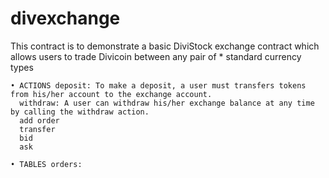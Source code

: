 # divexchange

This contract is to demonstrate a basic DiviStock exchange contract which allows users to trade Divicoin between any pair of * standard currency types

    • ACTIONS deposit: To make a deposit, a user must transfers tokens from his/her account to the exchange account.
      withdraw: A user can withdraw his/her exchange balance at any time by calling the withdraw action.
      add order
      transfer
      bid
      ask
      
    • TABLES orders:
